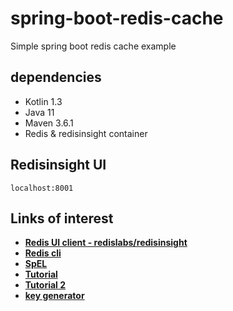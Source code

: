 # spring-boot-redis-cache
Simple spring boot redis cache example

## dependencies
* Kotlin 1.3
* Java 11
* Maven 3.6.1
* Redis & redisinsight container

## Redisinsight UI

```
localhost:8001
```

## Links of interest

* [**Redis UI client - redislabs/redisinsight**](https://redislabs.com/redis-enterprise/redis-insight/)
* [**Redis cli**](https://redis.io/topics/rediscli)
* [**SpEL**](https://www.baeldung.com/spring-expression-language)
* [**Tutorial**](https://programmerfriend.com/ultimate-guide-to-redis-cache-with-spring-boot-2-and-spring-data-redis/)
* [**Tutorial 2**](https://medium.com/@MatthewFTech/spring-boot-cache-with-redis-56026f7da83a)
* [**key generator**](https://www.baeldung.com/spring-cache-custom-keygenerator)